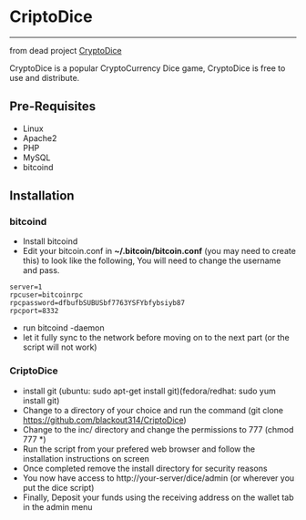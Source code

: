# CriptoDice
---
from dead project [CryptoDice](https://github.com/felinegambler/CryptoDice)

CryptoDice is a popular CryptoCurrency Dice game, CryptoDice is free to use and distribute.

## Pre-Requisites
* Linux
* Apache2
* PHP
* MySQL
* bitcoind

## Installation

### bitcoind
* Install bitcoind
* Edit your bitcoin.conf in __~/.bitcoin/bitcoin.conf__ (you may need to create this) to look like the following, You will need to change the username and pass.

```
server=1
rpcuser=bitcoinrpc
rpcpassword=dfbufbSUBUSbf7763YSFYbfybsiyb87
rpcport=8332
```

* run bitcoind -daemon
* let it fully sync to the network before moving on to the next part (or the script will not work)

### CriptoDice
* install git (ubuntu: sudo apt-get install git)(fedora/redhat: sudo yum install git)
* Change to a directory of your choice and run the command (git clone https://github.com/blackout314/CriptoDice)
* Change to the inc/ directory and change the permissions to 777 (chmod 777 \*)
* Run the script from your prefered web browser and follow the installation instructions on screen
* Once completed remove the install directory for security reasons
* You now have access to http://your-server/dice/admin (or wherever you put the dice script)
* Finally, Deposit your funds using the receiving address on the wallet tab in the admin menu

